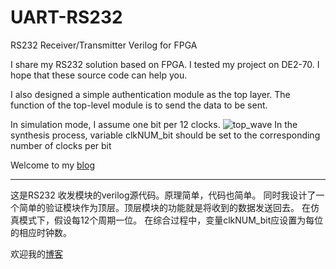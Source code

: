 # UART-RS232
RS232 Receiver/Transmitter Verilog for FPGA

I share my RS232 solution based on FPGA. I tested my project on DE2-70. I hope that these source code can help you. 

I also designed a simple authentication module as the top layer. The function of the top-level module is to send the data to be sent.

In simulation mode, I assume one bit per 12 clocks.
![top_wave](https://github.com/very9s/UART-RS232/blob/master/top_wave.jpg)
In the synthesis process, variable clkNUM_bit should be set to the corresponding number of clocks per bit

Welcome to my [blog](http://very9s.net)

---------------------------------

这是RS232 收发模块的verilog源代码。原理简单，代码也简单。 
同时我设计了一个简单的验证模块作为顶层。顶层模块的功能就是将收到的数据发送回去。
在仿真模式下，假设每12个周期一位。
在综合过程中，变量clkNUM_bit应设置为每位的相应时钟数。



欢迎我的[博客](http://very9s.net)